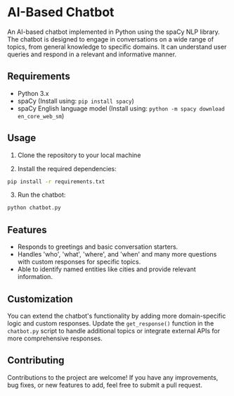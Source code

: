 # AI-Based Chatbot

An AI-based chatbot implemented in Python using the spaCy NLP library. The chatbot is designed to engage in conversations on a wide range of topics, from general knowledge to specific domains. It can understand user queries and respond in a relevant and informative manner.

## Requirements

- Python 3.x
- spaCy (Install using: `pip install spacy`)
- spaCy English language model (Install using: `python -m spacy download en_core_web_sm`)

## Usage

1. Clone the repository to your local machine

2. Install the required dependencies:

```bash
pip install -r requirements.txt
```

3. Run the chatbot:

```bash
python chatbot.py
```

## Features

- Responds to greetings and basic conversation starters.
- Handles 'who', 'what', 'where', and 'when' and many more questions with custom responses for specific topics.
- Able to identify named entities like cities and provide relevant information.

## Customization

You can extend the chatbot's functionality by adding more domain-specific logic and custom responses. Update the `get_response()` function in the `chatbot.py` script to handle additional topics or integrate external APIs for more comprehensive responses.

## Contributing

Contributions to the project are welcome! If you have any improvements, bug fixes, or new features to add, feel free to submit a pull request.

